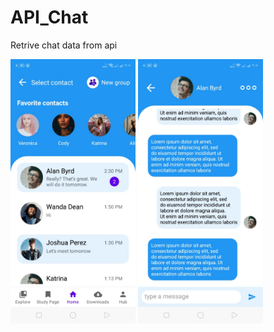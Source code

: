 # API_Chat
Retrive chat data from api

<img src="app/src/home.jpeg" width="200">
<img src="app/src/chat.jpeg" width="200">

